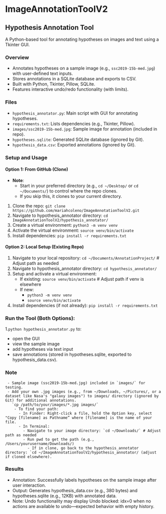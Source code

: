 # ImageAnnotationToolV2
## Hypothesis Annotation Tool
A Python-based tool for annotating hypotheses on images and text using a Tkinter GUI.

### Overview
- Annotates hypotheses on a sample image (e.g., `ssc2019-15b-med.jpg`) with user-defined text inputs.
- Stores annotations in a SQLite database and exports to CSV.
- Built with Python, Tkinter, Pillow, SQLite.
- Features interactive undo/redo functionality (with limits).

### Files
- `hypothesis_annotator.py`: Main script with GUI for annotating hypotheses.
- `requirements.txt`: Lists dependencies (e.g., Tkinter, Pillow).
- `images/ssc2019-15b-med.jpg`: Sample image for annotation (included in repo).
- `hypotheses.sqlite`: Generated SQLite database (ignored by Git).
- `hypothesis_data.csv`: Exported annotations (ignored by Git).

### Setup and Usage
#### Option 1: From GitHub (Clone)
- **Note**: 
  - Start in your preferred directory (e.g., `cd ~/Desktop/` or `cd ~/Documents/`) to control where the repo clones. 
  - If you skip this, it clones to your current directory.
1. Clone the repo: `git clone https://github.com/mariahcoleno/ImageAnnotationToolV2.git`
2. Navigate to hypothesis_annotator directory: `cd ImageAnnotationToolV2/hypothesis_annotator/`
3. Create a virtual environment: `python3 -m venv venv`
4. Activate the virtual environment: `source venv/bin/activate`
5. Install dependencies: `pip install -r requirements.txt`

#### Option 2: Local Setup (Existing Repo)
1. Navigate to your local repository: `cd ~/Documents/AnnotationProject/` # Adjust path as needed
2. Navigate to hypothesis_annotator directory: `cd hypothesis_annotator/`
3. Setup and activate a virtual environment:
   - If existing: `source venv/bin/activate` # Adjust path if venv is elsewhere
   - If new:
     - `python3 -m venv venv`
     - `source venv/bin/activate`
4. Install dependencies (if not already): `pip install -r requirements.txt`

### Run the Tool (Both Options):
1.`python hypothesis_annotator.py` to:
   - open the GUI
   - view the sample image
   - add hypotheses via text input
   - save annotations (stored in hypotheses.sqlite, exported to hypothesis_data.csv).

### Note
     - Sample image (ssc2019-15b-med.jpg) included in `images/` for testing.
     - Add your own .jpg images (e.g., from ~/Downloads, ~/Pictures/, or a dataset like Nasa's "galaxy images") to images/ directory (ignored by Git) for additional annotations.
       `cp /path/to/your/images/*.jpg images/`
        - To find your path:
          - In Finder: Right-click a file, hold the Option key, select "Copy [filename] as Pathname” where [filename] is the name of your file.
          - In Terminal:
            - Navigate to your image directory: `cd ~/Downloads/` # Adjust path as needed
            - Run pwd to get the path (e.g., /Users/yourusername/Downloads/)
              - If in clone, go back to the hypothesis_annotator directory: `cd ~/ImageAnnotationToolV2/hypothesis_annotator/ (adjust if cloned elsewhere).
              
### Results
- Annotation: Successfully labels hypotheses on the sample image after user interaction.
- Output: Generates hypothesis_data.csv (e.g., 380 bytes) and hypotheses.sqlite (e.g., 12KB) with annotated data.
- Note: Undo functionality may display Undo blocked: idx=0 when no actions are available to undo—expected behavior with empty history.

